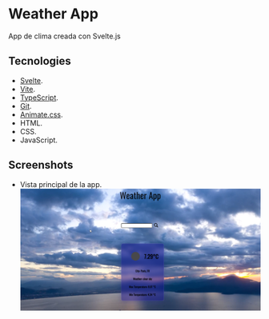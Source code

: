 # Weather App

App de clima creada con Svelte.js

## Tecnologies

- [Svelte](https://svelte.dev/).
- [Vite](https://vitejs.dev/).
- [TypeScript](https://www.typescriptlang.org/).
- [Git](https://git-scm.com/).
- [Animate.css](https://animate.style/).
- HTML.
- CSS.
- JavaScript.

## Screenshots

- Vista principal de la app.
  ![Screenshot](./src/assets/Screenshot.png)
